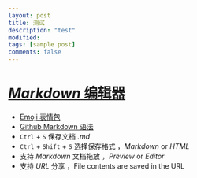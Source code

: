 ```yaml
---
layout: post
title: 测试
description: "test"
modified: 
tags: [sample post]
comments: false
---
```


# [*Markdown* 编辑器](http://ucai.link/md)


* <a href="http://www.emoji-cheat-sheet.com/" target="_blank">Emoji 表情包 </a>
* <a href="https://guides.github.com/features/mastering-markdown/" target="_blank">Github Markdown 语法</a>
* `Ctrl` + `S` 保存文档 _.md_
* `Ctrl` + `Shift` + `S` 选择保存格式 ，_Markdown_  or _HTML_
* 支持 _Markdown_ 文档拖放 ，_Preview_ or _Editor_
* 支持 _URL_ 分享 ，File contents are saved in the URL


